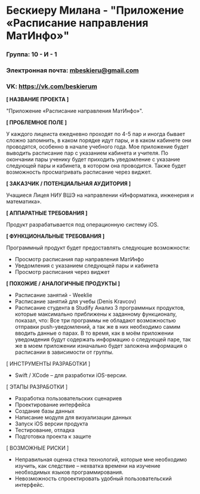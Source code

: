 # Бескиеру Милана - "Приложение «Расписание направления МатИнфо»"
### Группа: 10 - И - 1
### Электронная почта: mbeskieru@gmail.com
### VK: https://vk.com/beskierum

**[ НАЗВАНИЕ ПРОЕКТА ]**

"Приложение «Расписание направления МатИнфо»".

**[ ПРОБЛЕМНОЕ ПОЛЕ ]**

У каждого лицеиста ежедневно проходят по 4-5 пар и иногда бывает сложно запомнить, в каком порядке идут пары, и в каком кабинете они проводятся, особенно в начале учебного года. Мое приложение будет выводить расписание пар с указанием кабинета и учителя. По окончании пары ученику будет приходить уведомление с указание следующей пары и кабинета, в котором она проводится. Также будет возможность просматривать расписание через виджет.

**[ ЗАКАЗЧИК / ПОТЕНЦИАЛЬНАЯ АУДИТОРИЯ ]**

Учащиеся Лицея НИУ ВШЭ на направлении «Информатика, инженерия и математика».

**[ АППАРАТНЫЕ ТРЕБОВАНИЯ ]**

Продукт разрабатывается под операционную систему iOS.

**[ ФУНКЦИОНАЛЬНЫЕ ТРЕБОВАНИЯ ]**

Программный продукт будет предоставлять следующие возможности:
 
* Просмотр расписания пар направления МатИнфо
* Уведомления с указанием следующей пары и кабинета 
* Просмотр расписания через виджет

**[ ПОХОЖИЕ / АНАЛОГИЧНЫЕ ПРОДУКТЫ ]**

* Расписание занятий - Weeklie 
* Расписание занятий для учебы (Denis Kravcov)
* Расписание студента в Studify
Анализ 3 программных продуктов, которые максимально приближены к заданному функционалу, показал, что:
Все три программы не обладают возможностью отправки push-уведомлений, а так же в них необходимо самим вводить данные о парах. В то время, как в моём приложении уведомдения будут содержать информацию о следующей паре, так же в моем приложении изначально будет заложена информация о расписании в зависимости от группы.

[ ИНСТРУМЕНТЫ РАЗРАБОТКИ ]

* Swift / XCode – для разработки iOS-версии.

[ ЭТАПЫ РАЗРАБОТКИ ]

* Разработка пользовательских сценариев
* Проектирование интерфейса
* Создание базы данных
* Написание модуля для визуализации данных
* Запуск iOS версии продукта
* Тестирование, отладка
* Подготовка проекта к защите

[ ВОЗМОЖНЫЕ РИСКИ ]

* Неправильная оценка стека технологий, которые мне необходимо изучить, как следствие – нехватка времени на изучение необходимых языков программирования.
* Невозможность спроектировать удобный пользовательский интерфейс.
